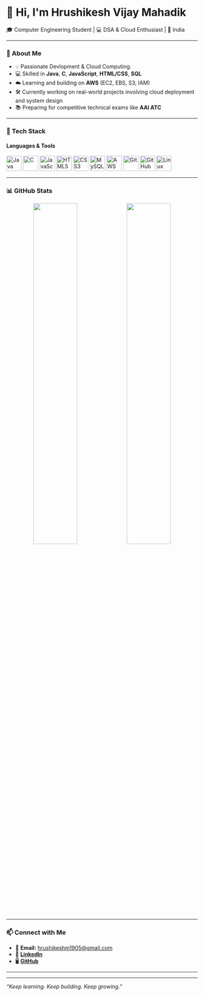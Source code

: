 # 👋 Hi, I'm Hrushikesh Vijay Mahadik

🎓 Computer Engineering Student | 💻 DSA & Cloud Enthusiast | 📍 India

---

### 🚀 About Me

- 💡 Passionate Devlopment & Cloud Computing. 
- 💻 Skilled in **Java**, **C**, **JavaScript**, **HTML/CSS**, **SQL**
- ☁️ Learning and building on **AWS** (EC2, EBS, S3, IAM)
- 🛠️ Currently working on real-world projects involving cloud deployment and system design
- 📚 Preparing for competitive technical exams like **AAI ATC**

---

### 🧰 Tech Stack

#### Languages & Tools

<p>
  <img src="https://cdn.jsdelivr.net/gh/devicons/devicon/icons/java/java-original.svg" width="40" alt="Java"/>
  <img src="https://cdn.jsdelivr.net/gh/devicons/devicon/icons/c/c-original.svg" width="40" alt="C"/>
  <img src="https://cdn.jsdelivr.net/gh/devicons/devicon/icons/javascript/javascript-original.svg" width="40" alt="JavaScript"/>
  <img src="https://cdn.jsdelivr.net/gh/devicons/devicon/icons/html5/html5-original.svg" width="40" alt="HTML5"/>
  <img src="https://cdn.jsdelivr.net/gh/devicons/devicon/icons/css3/css3-original.svg" width="40" alt="CSS3"/>
  <img src="https://cdn.jsdelivr.net/gh/devicons/devicon/icons/mysql/mysql-original.svg" width="40" alt="MySQL"/>
  <img src="https://cdn.jsdelivr.net/gh/devicons/devicon/icons/amazonwebservices/amazonwebservices-original.svg" width="40" alt="AWS"/>
  <img src="https://cdn.jsdelivr.net/gh/devicons/devicon/icons/git/git-original.svg" width="40" alt="Git"/>
  <img src="https://cdn.jsdelivr.net/gh/devicons/devicon/icons/github/github-original.svg" width="40" alt="GitHub"/>
  <img src="https://cdn.jsdelivr.net/gh/devicons/devicon/icons/linux/linux-original.svg" width="40" alt="Linux"/>
</p>

---

### 📊 GitHub Stats

<p align="center">
  <img src="https://github-readme-stats.vercel.app/api?username=hrushikesh-mahadik&show_icons=true&theme=radical" width="48%" />
  <img src="https://github-readme-streak-stats.herokuapp.com/?user=hrushikesh-mahadik&theme=radical" width="48%" />
</p>

---

### 📫 Connect with Me

- 📧 **Email:** hrushikeshm1905@gmail.com  
- 💼 [**LinkedIn**](https://www.linkedin.com/in/hrushikeshvijaymahadik?utm_source=share&utm_campaign=share_via&utm_content=profile&utm_medium=android_app)  
- 🖥️ [**GitHub**](https://github.com/hrushikesh-mahadik)

---



<!-- You can replace the above link with your own banner image -->

---

_“Keep learning. Keep building. Keep growing.”_
